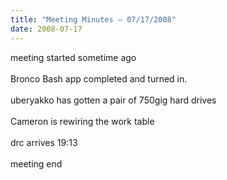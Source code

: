 ```yaml
---
title: "Meeting Minutes – 07/17/2008"
date: 2008-07-17
---
```

meeting started sometime ago<br />
<br />
Bronco Bash app completed and turned in.<br />
<br />
uberyakko has gotten a pair of 750gig hard drives<br />
<br />
Cameron is rewiring the work table<br />
<br />
drc arrives 19:13<br />
<br />
meeting end